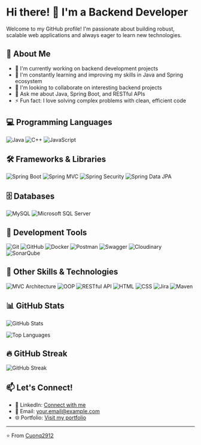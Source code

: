 # Hi there! 👋 I'm a Backend Developer

Welcome to my GitHub profile! I'm passionate about building robust, scalable web applications and always eager to learn new technologies.

## 🚀 About Me
- 🔭 I'm currently working on backend development projects
- 🌱 I'm constantly learning and improving my skills in Java and Spring ecosystem
- 👯 I'm looking to collaborate on interesting backend projects
- 💬 Ask me about Java, Spring Boot, and RESTful APIs
- ⚡ Fun fact: I love solving complex problems with clean, efficient code

## 💻 Programming Languages
![Java](https://img.shields.io/badge/Java-ED8B00?style=for-the-badge&logo=openjdk&logoColor=white)
![C++](https://img.shields.io/badge/C%2B%2B-00599C?style=for-the-badge&logo=c%2B%2B&logoColor=white)
![JavaScript](https://img.shields.io/badge/JavaScript-F7DF1E?style=for-the-badge&logo=javascript&logoColor=black)

## 🛠️ Frameworks & Libraries
![Spring Boot](https://img.shields.io/badge/Spring%20Boot-6DB33F?style=for-the-badge&logo=spring&logoColor=white)
![Spring MVC](https://img.shields.io/badge/Spring%20MVC-6DB33F?style=for-the-badge&logo=spring&logoColor=white)
![Spring Security](https://img.shields.io/badge/Spring%20Security-6DB33F?style=for-the-badge&logo=springsecurity&logoColor=white)
![Spring Data JPA](https://img.shields.io/badge/Spring%20Data%20JPA-6DB33F?style=for-the-badge&logo=spring&logoColor=white)

## 🗄️ Databases
![MySQL](https://img.shields.io/badge/MySQL-4479A1?style=for-the-badge&logo=mysql&logoColor=white)
![Microsoft SQL Server](https://img.shields.io/badge/Microsoft%20SQL%20Server-CC2927?style=for-the-badge&logo=microsoft%20sql%20server&logoColor=white)

## 🔧 Development Tools
![Git](https://img.shields.io/badge/Git-F05032?style=for-the-badge&logo=git&logoColor=white)
![GitHub](https://img.shields.io/badge/GitHub-181717?style=for-the-badge&logo=github&logoColor=white)
![Docker](https://img.shields.io/badge/Docker-2496ED?style=for-the-badge&logo=docker&logoColor=white)
![Postman](https://img.shields.io/badge/Postman-FF6C37?style=for-the-badge&logo=postman&logoColor=white)
![Swagger](https://img.shields.io/badge/Swagger-85EA2D?style=for-the-badge&logo=swagger&logoColor=black)
![Cloudinary](https://img.shields.io/badge/Cloudinary-3448C5?style=for-the-badge&logo=cloudinary&logoColor=white)
![SonarQube](https://img.shields.io/badge/SonarQube-4E9BCD?style=for-the-badge&logo=sonarqube&logoColor=white)

## 🎯 Other Skills & Technologies
![MVC Architecture](https://img.shields.io/badge/MVC%20Architecture-FF6B6B?style=for-the-badge&logo=architecture&logoColor=white)
![OOP](https://img.shields.io/badge/OOP-4ECDC4?style=for-the-badge&logo=object-oriented&logoColor=white)
![RESTful API](https://img.shields.io/badge/RESTful%20API-009688?style=for-the-badge&logo=api&logoColor=white)
![HTML](https://img.shields.io/badge/HTML5-E34F26?style=for-the-badge&logo=html5&logoColor=white)
![CSS](https://img.shields.io/badge/CSS3-1572B6?style=for-the-badge&logo=css3&logoColor=white)
![Jira](https://img.shields.io/badge/Jira-0052CC?style=for-the-badge&logo=jira&logoColor=white)
![Maven](https://img.shields.io/badge/Apache%20Maven-C71A36?style=for-the-badge&logo=apache-maven&logoColor=white)

## 📊 GitHub Stats
![GitHub Stats](https://github-readme-stats.vercel.app/api?username=Cuonq2912&show_icons=true&theme=radical&hide_border=true)

![Top Languages](https://github-readme-stats.vercel.app/api/top-langs/?username=Cuonq2912&layout=compact&theme=radical&hide_border=true)

## 🔥 GitHub Streak
![GitHub Streak](https://github-readme-streak-stats.herokuapp.com/?user=Cuonq2912&theme=radical&hide_border=true)

## 📫 Let's Connect!
- 💼 LinkedIn: [Connect with me](https://linkedin.com/in/your-profile)
- 📧 Email: your.email@example.com
- 🌐 Portfolio: [Visit my portfolio](https://your-portfolio.com)

---
⭐️ From [Cuonq2912](https://github.com/Cuonq2912)